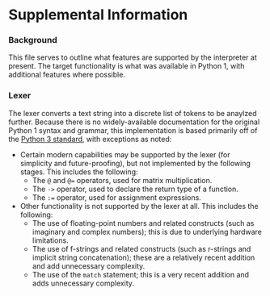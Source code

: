 # Supplemental Information

### Background

This file serves to outline what features are supported by the interpreter at present. The target functionality is what was available in Python 1, with additional features where possible.

### Lexer

The lexer converts a text string into a discrete list of tokens to be anaylzed further. Because there is no widely-available documentation for the original Python 1 syntax and grammar, this implementation is based primarily off of the [Python 3 standard](https://docs.python.org/3/reference/lexical_analysis.html), with exceptions as noted:

* Certain modern capabilities may be supported by the lexer (for simplicity and future-proofing), but not implemented by the following stages. This includes the following:
   * The `@` and `@=` operators, used for matrix multiplication.
   * The `->` operator, used to declare the return type of a function.
   * The `:=` operator, used for assignment expressions.
* Other functionality is not supported by the lexer at all. This includes the following:
   * The use of floating-point numbers and related constructs (such as imaginary and complex numbers); this is due to underlying hardware limitations.
   * The use of f-strings and related constructs (such as r-strings and implicit string concatenation); these are a relatively recent addition and add unnecessary complexity.
   * The use of the `match` statement; this is a very recent addition and adds unnecessary complexity.
